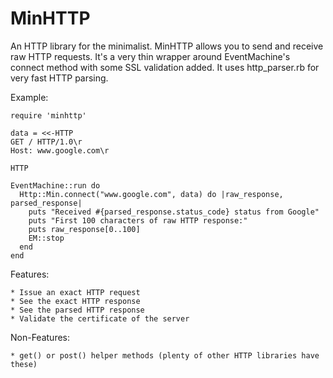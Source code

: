 MinHTTP
=======

An HTTP library for the minimalist. MinHTTP allows you to send and receive raw HTTP requests. It's a very thin wrapper around EventMachine's connect method with some SSL validation added. It uses http_parser.rb for very fast HTTP parsing.

Example:

    require 'minhttp'

    data = <<-HTTP
    GET / HTTP/1.0\r
    Host: www.google.com\r

    HTTP

    EventMachine::run do
      Http::Min.connect("www.google.com", data) do |raw_response, parsed_response|
        puts "Received #{parsed_response.status_code} status from Google"
        puts "First 100 characters of raw HTTP response:"
        puts raw_response[0..100]
        EM::stop
      end
    end


Features:

    * Issue an exact HTTP request
    * See the exact HTTP response
    * See the parsed HTTP response
    * Validate the certificate of the server


Non-Features:

    * get() or post() helper methods (plenty of other HTTP libraries have these)


